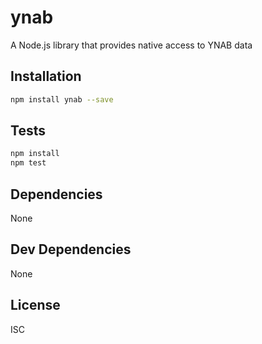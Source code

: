 # ynab 

A Node.js library that provides native access to YNAB data

## Installation

```sh
npm install ynab --save
```


## Tests

```sh
npm install
npm test
```

## Dependencies

None

## Dev Dependencies


None

## License

ISC
